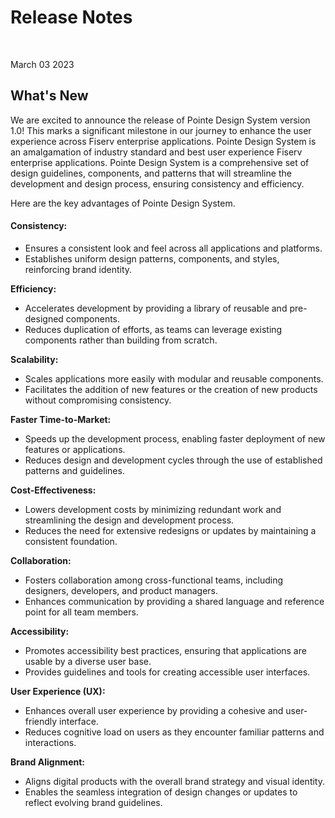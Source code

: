 # Release Notes

</br>

March 03 2023

## What's New

We are excited to announce the release of Pointe Design System version 1.0! This marks a significant milestone in our journey to enhance the user experience across Fiserv enterprise applications. Pointe Design System is an amalgamation of industry standard and best user experience Fiserv enterprise applications. Pointe Design System is a comprehensive set of design guidelines, components, and patterns that will streamline the development and design process, ensuring consistency and efficiency.

Here are the key advantages of Pointe Design System.

#### Consistency:
- Ensures a consistent look and feel across all applications and platforms.
- Establishes uniform design patterns, components, and styles, reinforcing brand identity.

**Efficiency:**
- Accelerates development by providing a library of reusable and pre-designed components.
- Reduces duplication of efforts, as teams can leverage existing components rather than building from scratch.

**Scalability:**
- Scales applications more easily with modular and reusable components.
- Facilitates the addition of new features or the creation of new products without compromising consistency.

**Faster Time-to-Market:**
- Speeds up the development process, enabling faster deployment of new features or applications.
- Reduces design and development cycles through the use of established patterns and guidelines.

**Cost-Effectiveness:**
- Lowers development costs by minimizing redundant work and streamlining the design and development process.
- Reduces the need for extensive redesigns or updates by maintaining a consistent foundation.

**Collaboration:**
- Fosters collaboration among cross-functional teams, including designers, developers, and product managers.
- Enhances communication by providing a shared language and reference point for all team members.

**Accessibility:**
- Promotes accessibility best practices, ensuring that applications are usable by a diverse user base.
- Provides guidelines and tools for creating accessible user interfaces.

**User Experience (UX):**
- Enhances overall user experience by providing a cohesive and user-friendly interface.
- Reduces cognitive load on users as they encounter familiar patterns and interactions.

**Brand Alignment:**
- Aligns digital products with the overall brand strategy and visual identity.
- Enables the seamless integration of design changes or updates to reflect evolving brand guidelines.
